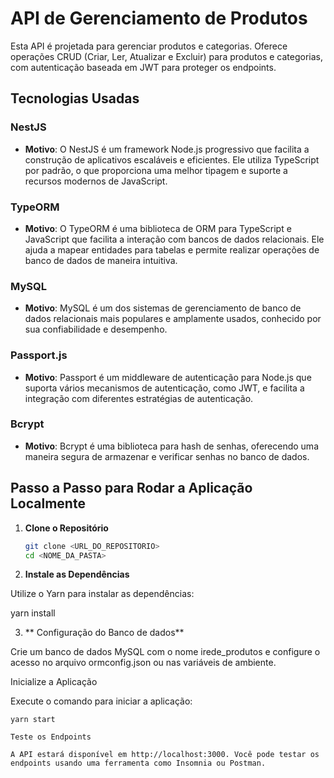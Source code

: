 # API de Gerenciamento de Produtos

Esta API é projetada para gerenciar produtos e categorias. Oferece operações CRUD (Criar, Ler, Atualizar e Excluir) para produtos e categorias, com autenticação baseada em JWT para proteger os endpoints.

## Tecnologias Usadas

### NestJS
- **Motivo**: O NestJS é um framework Node.js progressivo que facilita a construção de aplicativos escaláveis e eficientes. Ele utiliza TypeScript por padrão, o que proporciona uma melhor tipagem e suporte a recursos modernos de JavaScript.

### TypeORM
- **Motivo**: O TypeORM é uma biblioteca de ORM para TypeScript e JavaScript que facilita a interação com bancos de dados relacionais. Ele ajuda a mapear entidades para tabelas e permite realizar operações de banco de dados de maneira intuitiva.

### MySQL
- **Motivo**: MySQL é um dos sistemas de gerenciamento de banco de dados relacionais mais populares e amplamente usados, conhecido por sua confiabilidade e desempenho.

### Passport.js
- **Motivo**: Passport é um middleware de autenticação para Node.js que suporta vários mecanismos de autenticação, como JWT, e facilita a integração com diferentes estratégias de autenticação.

### Bcrypt
- **Motivo**: Bcrypt é uma biblioteca para hash de senhas, oferecendo uma maneira segura de armazenar e verificar senhas no banco de dados.

## Passo a Passo para Rodar a Aplicação Localmente

1. **Clone o Repositório**

   ```bash
   git clone <URL_DO_REPOSITORIO>
   cd <NOME_DA_PASTA>


2. **Instale as Dependências**

  Utilize o Yarn para instalar as dependências:

  yarn install

3. ** Configuração do Banco de dados**

 

Crie um banco de dados MySQL com o nome irede_produtos e configure o acesso no arquivo ormconfig.json ou nas variáveis de ambiente.

Inicialize a Aplicação

Execute o comando para iniciar a aplicação:

    yarn start

    Teste os Endpoints

    A API estará disponível em http://localhost:3000. Você pode testar os endpoints usando uma ferramenta como Insomnia ou Postman.

